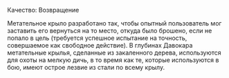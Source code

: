 Качество: Возвращение

Метательное крыло разработано так, чтобы опытный пользователь мог заставить его вернуться на то место, откуда было брошено, если не попало в цель (требуется успешное испытание на точность, совершаемое как свободное действие). В глубинах Давокара метательные крылья, сделанные из закаленного дерева, используются для охоты на мелкую дичь, в то время как те, которые используются в бою, имеют острое лезвие из стали по всему крылу.